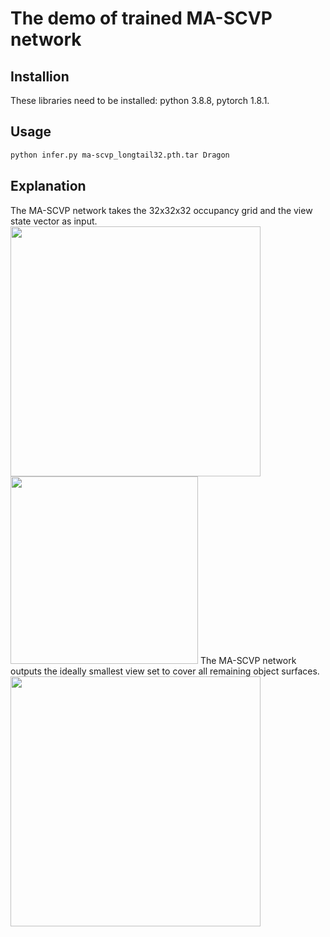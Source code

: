 # The demo of trained MA-SCVP network
## Installion
These libraries need to be installed: python 3.8.8, pytorch 1.8.1.
## Usage
```bash
python infer.py ma-scvp_longtail32.pth.tar Dragon
```
## Explanation
The MA-SCVP network takes the 32x32x32 occupancy grid and the view state vector as input.  
<img src="https://github.com/psc0628/MA-SCVP/blob/main/Demo/Dragon_voxelscene.png" width="400px"> <img src="https://github.com/psc0628/MA-SCVP/blob/main/Demo/Dragon_viewstate.png" width="300px">
The MA-SCVP network outputs the ideally smallest view set to cover all remaining object surfaces.   
<img src="https://github.com/psc0628/MA-SCVP/blob/main/Demo/Dragon_cover.png" width="400px">
